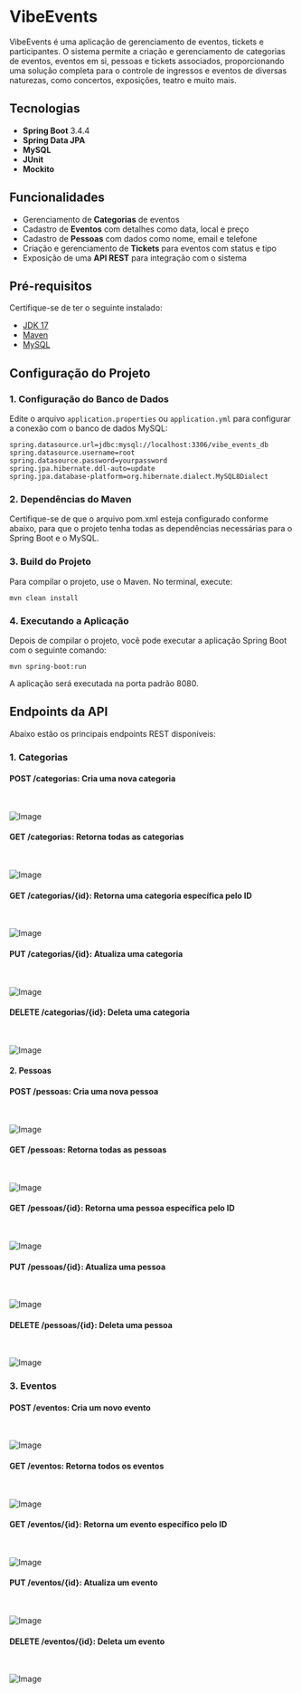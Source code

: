 # VibeEvents

VibeEvents é uma aplicação de gerenciamento de eventos, tickets e participantes. O sistema permite a criação e gerenciamento de categorias de eventos, eventos em si, pessoas e tickets associados, proporcionando uma solução completa para o controle de ingressos e eventos de diversas naturezas, como concertos, exposições, teatro e muito mais.

## Tecnologias

- **Spring Boot** 3.4.4
- **Spring Data JPA** 
- **MySQL**
- **JUnit** 
- **Mockito** 

## Funcionalidades

- Gerenciamento de **Categorias** de eventos
- Cadastro de **Eventos** com detalhes como data, local e preço
- Cadastro de **Pessoas** com dados como nome, email e telefone
- Criação e gerenciamento de **Tickets** para eventos com status e tipo
- Exposição de uma **API REST** para integração com o sistema

## Pré-requisitos

Certifique-se de ter o seguinte instalado:

- [JDK 17](https://openjdk.java.net/)
- [Maven](https://maven.apache.org/install.html)
- [MySQL](https://www.mysql.com/) 

## Configuração do Projeto

### 1. Configuração do Banco de Dados

Edite o arquivo `application.properties` ou `application.yml` para configurar a conexão com o banco de dados MySQL:

```properties
spring.datasource.url=jdbc:mysql://localhost:3306/vibe_events_db
spring.datasource.username=root
spring.datasource.password=yourpassword
spring.jpa.hibernate.ddl-auto=update
spring.jpa.database-platform=org.hibernate.dialect.MySQL8Dialect
```

### 2. Dependências do Maven
Certifique-se de que o arquivo pom.xml esteja configurado conforme abaixo, para que o projeto tenha todas as dependências necessárias para o Spring Boot e o MySQL.

### 3. Build do Projeto
Para compilar o projeto, use o Maven. No terminal, execute:

```
mvn clean install
```
### 4. Executando a Aplicação
Depois de compilar o projeto, você pode executar a aplicação Spring Boot com o seguinte comando:

```
mvn spring-boot:run
```

A aplicação será executada na porta padrão 8080.

## Endpoints da API
Abaixo estão os principais endpoints REST disponíveis:

###  1. Categorias
#### POST /categorias: Cria uma nova categoria

<br>

![Image](https://github.com/user-attachments/assets/43df988d-249b-4328-9412-e61c1748ed09)
<br>
#### GET /categorias: Retorna todas as categorias

<br>

![Image](https://github.com/user-attachments/assets/aeafa50b-b0a7-41aa-852a-6a681c462554)
<br>

#### GET /categorias/{id}: Retorna uma categoria específica pelo ID
<br>

![Image](https://github.com/user-attachments/assets/4021a91c-e0fa-492c-8e65-8284ff32cdae)
<br>

#### PUT /categorias/{id}: Atualiza uma categoria

<br>

![Image](https://github.com/user-attachments/assets/22332cae-021b-49fd-bb73-a45889a64965)
<br>

#### DELETE /categorias/{id}: Deleta uma categoria

<br>

![Image](https://github.com/user-attachments/assets/ae929e8d-c603-4633-aa55-b970ed4b7f00)
<br>

#### 2. Pessoas
#### POST /pessoas: Cria uma nova pessoa

<br>

![Image](https://github.com/user-attachments/assets/4b3df22a-be97-429d-9cb4-c1d078baab3f)
<br>

#### GET /pessoas: Retorna todas as pessoas

<br>

![Image](https://github.com/user-attachments/assets/5644d5af-e5d0-4b79-b4aa-e95e262dd5c3)
<br>

#### GET /pessoas/{id}: Retorna uma pessoa específica pelo ID

<br>

![Image](https://github.com/user-attachments/assets/e99f6ae6-46da-420f-972f-971084ee5bee)
<br>

#### PUT /pessoas/{id}: Atualiza uma pessoa

<br>

![Image](https://github.com/user-attachments/assets/0da9e47f-acde-447d-8965-5a197f2b9bb3)
<br>
#### DELETE /pessoas/{id}: Deleta uma pessoa

<br>

![Image](https://github.com/user-attachments/assets/eae02f64-0e7e-40a3-be1c-5e8739ca772e)
<br>

### 3. Eventos
#### POST /eventos: Cria um novo evento

<br>

![Image](https://github.com/user-attachments/assets/ae0031d2-c826-49e3-b13a-7cb08b7f64df)
<br>

#### GET /eventos: Retorna todos os eventos

<br>

![Image](https://github.com/user-attachments/assets/29b597be-f595-4fcf-b6cb-cc5beb74e08e)
<br>

#### GET /eventos/{id}: Retorna um evento específico pelo ID

<br>

![Image](https://github.com/user-attachments/assets/613af531-c51f-4936-bc87-00d705ae6ce6)
<br>

#### PUT /eventos/{id}: Atualiza um evento

<br>

![Image](https://github.com/user-attachments/assets/0c376c49-7619-4bf2-a685-f6cc97b90a87)
<br>

#### DELETE /eventos/{id}: Deleta um evento

<br>

![Image](https://github.com/user-attachments/assets/9ab93f29-c92d-4174-b2d2-e980c671f4fb)
<br>
